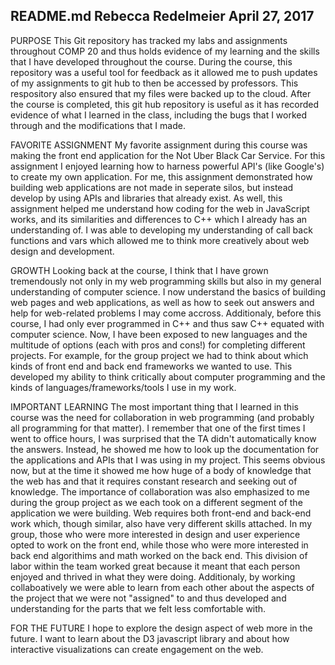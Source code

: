 README.md
Rebecca Redelmeier
April 27, 2017
-----------------------

PURPOSE
	This Git repository has tracked my labs and assignments throughout COMP 20 and thus holds evidence of my learning and the skills that I have developed throughout the course. During the course, this repository was a useful tool for feedback as it allowed me to push updates of my assignments to git hub to then be accessed by professors. This respository also ensured that my files were backed up to the cloud. After the course is completed, this git hub repository is useful as it has recorded evidence of what I learned in the class, including the bugs that I worked through and the modifications that I made.

FAVORITE ASSIGNMENT
	My favorite assignment during this course was making the front end application for the Not Uber Black Car Service. For this assignment I enjoyed learning how to harness powerful API's (like Google's) to create my own application. For me, this assignment demonstrated how building web applications are not made in seperate silos, but instead develop by using APIs and libraries that already exist. As well, this assignment helped me understand how coding for the web in JavaScript works, and its similarities and differences to C++ which I already has an understanding of. I was able to developing my understanding of call back functions and vars which allowed me to think more creatively about web design and development.

GROWTH
	Looking back at the course, I think that I have grown tremendously not only in my web programming skills but also in my general understanding of computer science. I now understand the basics of building web pages and web applications, as well as how to seek out answers and help for web-related problems I may come accross. Additionaly, before this course, I had only ever programmed in C++ and thus saw C++ equated with computer science. Now, I have been exposed to new languages and the multitude of options (each with pros and cons!) for completing different projects. For example, for the group project we had to think about which kinds of front end and back end frameworks we wanted to use. This developed my ability to think critically about computer programming and the kinds of languages/frameworks/tools I use in my work. 

IMPORTANT LEARNING
	The most important thing that I learned in this course was the need for collaboration in web programming (and probably all programming for  that matter). I remember that one of the first times I went to office hours, I was surprised that the TA didn't automatically know the answers. Instead, he showed me how to look up the documentation for the applications and APIs that I was using in my project. This seems obvious now, but at the time it showed me how huge of a body of knowledge that the web has and that it requires constant research and seeking out of knowledge. The importance of collaboration was also emphasized to me during the group project as we each took on a different segment of the application we were building. Web requires both front-end and back-end work which, though similar, also have very different skills attached. In my group, those who were more interested in design and user experience opted to work on the front end, while those who were more interested in back end algorithims and math worked on the back end. This division of labor within the team worked great because it meant that each person enjoyed and thrived in what they were doing. Additionaly, by working collaboatively we were able to learn from each other about the aspects of the project that we were not "assigned" to and thus developed and understanding for the parts that we felt less comfortable with.

FOR THE FUTURE
	I hope to explore the design aspect of web more in the future. I want to learn about the D3 javascript library and about how interactive visualizations can create engagement on the web.